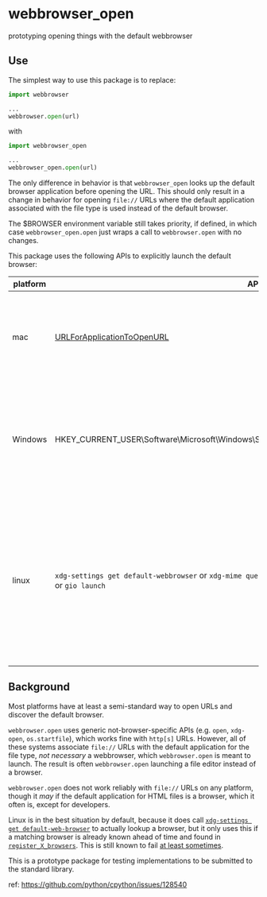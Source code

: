 # webbrowser_open

prototyping opening things with the default webbrowser

## Use

The simplest way to use this package is to replace:

```python
import webbrowser

...
webbrowser.open(url)
```

with

```python
import webbrowser_open

...
webbrowser_open.open(url)
```

The only difference in behavior is that `webbrowser_open` looks up the default browser application before opening the URL.
This should only result in a change in behavior for opening `file://` URLs
where the default application associated with the file type is used instead of the default browser.

The $BROWSER environment variable still takes priority, if defined,
in which case `webbrowser_open.open` just wraps a call to `webbrowser.open` with no changes.

This package uses the following APIs to explicitly launch the default browser:

| platform | API                                                                                                                                         | notes                                                                                                                                                                                                                |
| -------- | ------------------------------------------------------------------------------------------------------------------------------------------- | -------------------------------------------------------------------------------------------------------------------------------------------------------------------------------------------------------------------- |
| mac      | [URLForApplicationToOpenURL](<https://developer.apple.com/documentation/appkit/nsworkspace/urlforapplication(toopen:)-7qkzf?language=objc>) | requires ctypes and access to libobjc. This is the mac equivalent to the [ios implementation in Python 3.13](https://github.com/python/cpython/blob/5d66c55c8ad0a0aeff8d06021ddca1d02c5f4416/Lib/webbrowser.py#L627) |
| Windows  | HKEY_CURRENT_USER\\Software\\Microsoft\\Windows\\Shell\\Associations\\UrlAssociations\\https\\UserChoice                                    | I don't yet know which cases this might not work for (UWP, minumum Windows versions, etc.), but it works in my own limited tests                                                                                     |
| linux    | `xdg-settings get default-webbrowser` or `xdg-mime query default x-scheme-handler/https` plus `gtk-launch` or `gio launch`                  | `gtk-launch` appears to locate .deskop files correctly, while `gio launch` only appears to accept absolute paths. I'm not sure how many different ways there are to lookup and/or launch default browsers on linux.  |

## Background

Most platforms have at least a semi-standard way to open URLs and discover the default browser.

`webbrowser.open` uses generic not-browser-specific APIs (e.g. `open`, `xdg-open`, `os.startfile`), which works fine with `http[s]` URLs.
However, all of these systems associate `file://` URLs with the default application for the file type, _not necessary_ a webbrowser, which `webbrowser.open` is meant to launch.
The result is often `webbrowser.open` launching a file editor instead of a browser.

`webbrowser.open` does not work reliably with `file://` URLs on any platform, though it _may_ if the default application for HTML files is a browser,
which it often is, except for developers.

Linux is in the best situation by default, because it does call [`xdg-settings get default-web-browser`](https://github.com/python/cpython/blob/5d66c55c8ad0a0aeff8d06021ddca1d02c5f4416/Lib/webbrowser.py#L524) to actually lookup a browser,
but it only uses this if a matching browser is already known ahead of time and found in [`register_X_browsers`](https://github.com/python/cpython/blob/5d66c55c8ad0a0aeff8d06021ddca1d02c5f4416/Lib/webbrowser.py#L421).
This is still known to fail [at least sometimes](https://github.com/jupyter/notebook/issues/4304).

This is a prototype package for testing implementations to be submitted to the standard library.

ref: https://github.com/python/cpython/issues/128540
